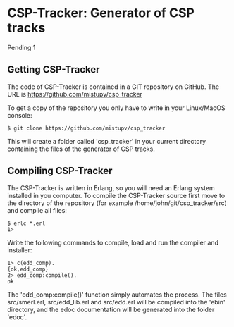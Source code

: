 CSP-Tracker: Generator of CSP tracks
=================================

Pending 1

Getting CSP-Tracker
----------------
The code of CSP-Tracker is contained in a GIT repository on GitHub. The URL is 
https://github.com/mistupv/csp_tracker

To get a copy of the repository you only have to write in your Linux/MacOS 
console:

    $ git clone https://github.com/mistupv/csp_tracker

This will create a folder called 'csp_tracker' in your current directory containing the
files of the generator of CSP tracks.


Compiling CSP-Tracker
-------------

The CSP-Tracker is written in Erlang, so you will need an Erlang
system installed in you computer. To compile the CSP-Tracker source first move to the
directory of the repository (for example /home/john/git/csp_tracker/src) and compile all files:

    $ erlc *.erl
    1> 

Write the following commands to compile, load and run the compiler and 
installer: 

    1> c(edd_comp).
    {ok,edd_comp}
    2> edd_comp:compile().
    ok

The 'edd_comp:compile()' function simply automates the process. The files 
src/smerl.erl, src/edd_lib.erl and src/edd.erl will be compiled into the 'ebin' 
directory, and the edoc documentation will be generated into the folder 'edoc'.






